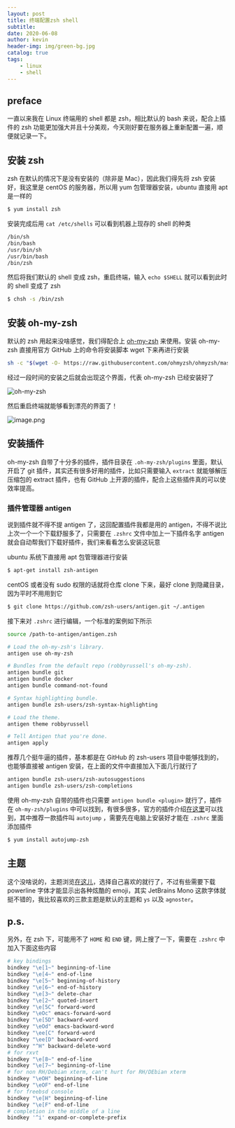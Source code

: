 ```yaml
---
layout: post
title: 终端配置zsh shell
subtitle: 
date: 2020-06-08
author: kevin
header-img: img/green-bg.jpg
catalog: true
tags:
    - linux
    - shell
---
```




## preface



一直以来我在 Linux 终端用的 shell 都是 zsh，相比默认的 bash 来说，配合上插件的 zsh 功能更加强大并且十分美观，今天刚好要在服务器上重新配置一遍，顺便就记录一下。



## 安装 zsh



zsh 在默认的情况下是没有安装的（除非是 Mac），因此我们得先将 zsh 安装好，我这里是 centOS 的服务器，所以用 yum 包管理器安装，ubuntu 直接用 apt 是一样的

```bash
$ yum install zsh
```



安装完成后用 `cat /etc/shells` 可以看到机器上现存的 shell 的种类

```txt
/bin/sh
/bin/bash
/usr/bin/sh
/usr/bin/bash
/bin/zsh
```



然后将我们默认的 shell 变成 zsh，重启终端，输入 `echo $SHELL` 就可以看到此时的 shell 变成了 zsh

```bash
$ chsh -s /bin/zsh
```



## 安装 oh-my-zsh



默认的 zsh 用起来没啥感觉，我们得配合上 [oh-my-zsh](https://github.com/ohmyzsh/ohmyzsh) 来使用。安装 oh-my-zsh 直接用官方 GitHub 上的命令将安装脚本 wget 下来再进行安装

```bash
sh -c "$(wget -O- https://raw.githubusercontent.com/ohmyzsh/ohmyzsh/master/tools/install.sh)"
```



经过一段时间的安装之后就会出现这个界面，代表 oh-my-zsh 已经安装好了

![oh-my-zsh](https://i.loli.net/2020/06/09/rUPo43WaDE8xFNZ.png)



然后重启终端就能够看到漂亮的界面了！

![image.png](https://i.loli.net/2020/06/09/ieMjUTuWbmfXzPF.png)



## 安装插件



oh-my-zsh 自带了十分多的插件，插件目录在 `.oh-my-zsh/plugins` 里面，默认开启了 git 插件，其实还有很多好用的插件，比如只需要输入 `extract` 就能够解压压缩包的 extract 插件，也有 GitHub 上开源的插件，配合上这些插件真的可以使效率提高。



### 插件管理器 antigen



说到插件就不得不提 antigen 了，这回配置插件我都是用的 antigen，不得不说比上次一个一个下载舒服多了，只需要在 `.zshrc` 文件中加上一下插件名字 antigen 就会自动帮我们下载好插件，我们来看看怎么安装这玩意



ubuntu 系统下直接用 apt 包管理器进行安装

```bash
$ apt-get install zsh-antigen
```

centOS 或者没有 sudo 权限的话就将仓库 clone 下来，最好 clone 到隐藏目录，因为平时不用用到它

```bash
$ git clone https://github.com/zsh-users/antigen.git ~/.antigen
```



接下来对 `.zshrc` 进行编辑，一个标准的案例如下所示

```bash
source /path-to-antigen/antigen.zsh

# Load the oh-my-zsh's library.
antigen use oh-my-zsh

# Bundles from the default repo (robbyrussell's oh-my-zsh).
antigen bundle git
antigen bundle docker
antigen bundle command-not-found

# Syntax highlighting bundle.
antigen bundle zsh-users/zsh-syntax-highlighting

# Load the theme.
antigen theme robbyrussell

# Tell Antigen that you're done.
antigen apply
```



推荐几个挺牛逼的插件，基本都是在 GitHub 的 zsh-users 项目中能够找到的，也能够直接被 antigen 安装，在上面的文件中直接加入下面几行就行了

```bash
antigen bundle zsh-users/zsh-autosuggestions
antigen bundle zsh-users/zsh-completions
```



使用 oh-my-zsh 自带的插件也只需要 `antigen bundle <plugin>` 就行了，插件在 `oh-my-zsh/plugins` 中可以找到，有很多很多，官方的插件介绍[在这里](https://github.com/ohmyzsh/ohmyzsh/wiki/Plugins)可以找到，其中推荐一款插件叫 `autojump` ，需要先在电脑上安装好才能在 `.zshrc` 里面添加插件

```bash
$ yum install autojump-zsh
```



## 主题



这个没啥说的，主题浏览[在这儿](https://github.com/ohmyzsh/ohmyzsh/wiki/Themes)，选择自己喜欢的就行了，不过有些需要下载 powerline 字体才能显示出各种炫酷的 emoji，其实 JetBrains Mono 这款字体就挺不错的，我比较喜欢的三款主题是默认的主题和 `ys` 以及 `agnoster`。



## p.s.



另外，在 zsh 下，可能用不了 `HOME` 和 `END` 键，网上搜了一下，需要在 `.zshrc` 中加入下面这些内容

```bash
# key bindings
bindkey "\e[1~" beginning-of-line
bindkey "\e[4~" end-of-line
bindkey "\e[5~" beginning-of-history
bindkey "\e[6~" end-of-history
bindkey "\e[3~" delete-char
bindkey "\e[2~" quoted-insert
bindkey "\e[5C" forward-word
bindkey "\eOc" emacs-forward-word
bindkey "\e[5D" backward-word
bindkey "\eOd" emacs-backward-word
bindkey "\ee[C" forward-word
bindkey "\ee[D" backward-word
bindkey "^H" backward-delete-word
# for rxvt
bindkey "\e[8~" end-of-line
bindkey "\e[7~" beginning-of-line
# for non RH/Debian xterm, can't hurt for RH/DEbian xterm
bindkey "\eOH" beginning-of-line
bindkey "\eOF" end-of-line
# for freebsd console
bindkey "\e[H" beginning-of-line
bindkey "\e[F" end-of-line
# completion in the middle of a line
bindkey '^i' expand-or-complete-prefix
```

